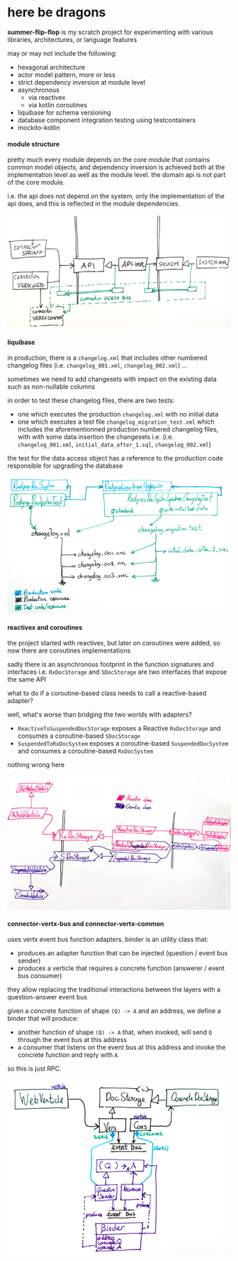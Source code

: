 # here be dragons

**summer-flip-flop** is my scratch project for experimenting with various libraries, architectures, or language features

may or may not include the following:

- hexagonal architecture
- actor model pattern, more or less
- strict dependency inversion at module level
- asynchronous
  - via reactivex
  - via kotlin coroutines
- liquibase for schema versioning
- database component integration testing using testcontainers
- mockito-kotlin

#### module structure

pretty much every module depends on the core module that contains common model objects, and dependency inversion is achieved both at the implementation level as well as the module level. the domain api is not part of the core module.

i.e. the api does not depend on the system, only the implementation of the api does, and this is reflected in the module dependencies.

![modules diagram](modules.jpg)

#### liquibase

in production, there is a `changelog.xml` that includes other numbered changelog files (i.e. `changelog_001.xml`, `changelog_002.xml`) ...

sometimes we need to add changesets with impact on the existing data such as non-nullable columns

in order to test these changelog files, there are two tests:

- one which executes the production `changelog.xml` with no initial data
- one which executes a test file `changelog_migration_test.xml` which includes the aforementionned production numbered changelog files, with with some data insertion the changesets i.e.  (i.e. `changelog_001.xml`, `initial_data_after_1.sql`, `changelog_002.xml`)

the test for the data access object has a reference to the production code responsible for upgrading the database

![liquibase diagram](liquibaselogs.jpg)

#### reactivex and coroutines

the project started with reactivex, but later on coroutines were added, so now there are coroutines implementations

sadly there is an asynchronous footprint in the function signatures and interfaces i.e. `RxDocStorage` and `SDocStorage` are two interfaces that expose the same API

what to do if a coroutine-based class needs to call a reactive-based adapter?

well, what's worse than bridging the two worlds with adapters?

- `ReactiveToSuspendedDocStorage` exposes a Reactive `RxDocStorage` and consumes a coroutine-based `SDocStorage`
- `SuspendedToRxDocSystem` exposes a coroutine-based `SuspendedDocSystem` and consumes a coroutine-based `RxDocSystem`

nothing wrong here

![coreactinex diagram](coreactinex.jpg)

#### connector-vertx-bus and connector-vertx-common

uses vertx event bus function adapters. binder is an utility class that:
- produces an adapter function that can be injected (question / event bus sender)
- produces a verticle that requires a concrete function (answerer / event bus consumer)

they allow replacing the traditional interactions between the layers with a question-answer event bus

given a concrete function of shape `(Q) -> A` and an address, we define a binder that will produce:
  - another function of shape `(Q) -> A` that, when invoked, will send `Q` through the event bus at this address
  - a consumer that listens on the event bus at this address and invoke the concrete function and reply with `A`

so this is just RPC.

![binder diagram](binder.jpg)
